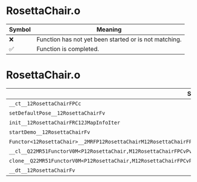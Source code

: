 # RosettaChair.o
| Symbol | Meaning 
| ------------- | ------------- 
| :x: | Function has not yet been started or is not matching. 
| :white_check_mark: | Function is completed. 


# RosettaChair.o
| Symbol | Decompiled? |
| ------------- | ------------- |
| `__ct__12RosettaChairFPCc` | :x: |
| `setDefaultPose__12RosettaChairFv` | :x: |
| `init__12RosettaChairFRC12JMapInfoIter` | :x: |
| `startDemo__12RosettaChairFv` | :x: |
| `Functor<12RosettaChair>__2MRFP12RosettaChairM12RosettaChairFPCvPv_v_Q22MR51FunctorV0M<P12RosettaChair,M12RosettaChairFPCvPv_v>` | :x: |
| `__cl__Q22MR51FunctorV0M<P12RosettaChair,M12RosettaChairFPCvPv_v>CFv` | :x: |
| `clone__Q22MR51FunctorV0M<P12RosettaChair,M12RosettaChairFPCvPv_v>CFP7JKRHeap` | :x: |
| `__dt__12RosettaChairFv` | :x: |
